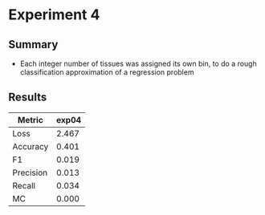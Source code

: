 # Experiment 4

## Summary
- Each integer number of tissues was assigned its own bin, to do a rough classification approximation of a regression problem

## Results

| Metric     | exp04 |
|------------|--------|
| Loss       | 2.467  |
| Accuracy   | 0.401  |
| F1         | 0.019  |
| Precision  | 0.013  |
| Recall     | 0.034  |
| MC         | 0.000  |

